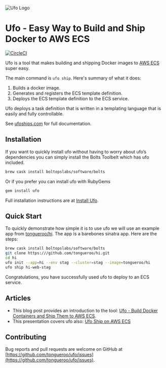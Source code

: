 ![Ufo Logo](http://ufoships.com/img/logos/ufo-logo.png "Ufo Shipping Docker")

# Ufo - Easy Way to Build and Ship Docker to AWS ECS

[![CircleCI](https://circleci.com/gh/tongueroo/ufo.svg?style=svg)](https://circleci.com/gh/tongueroo/ufo)

Ufo is a tool that makes building and shipping Docker images to [AWS ECS](https://aws.amazon.com/ecs/) super easy.

The main command is `ufo ship`.  Here's summary of what it does:

1. Builds a docker image. 
2. Generates and registers the ECS template definition. 
3. Deploys the ECS template definition to the ECS service.

Ufo deploys a task definition that is written in a templating language that is easily and fully controllable.

See [ufoships.com](http://ufoships.com) for full documentation.

## Installation

If you want to quickly install ufo without having to worry about ufo’s dependencies you can simply install the Bolts Toolbelt which has ufo included.

```sh
brew cask install boltopslabs/software/bolts
```

Or if you prefer you can install ufo with RubyGems

```sh
gem install ufo
```

Full installation instructions are at [Install Ufo](http://ufoships.com/docs/install/).

## Quick Start

To quickly demonstrate how simple it is to use ufo we will use an example app from [tongueroo/hi](https://github.com/tongueroo/ufo).  The app is a barebones sinatra app.  Here are the steps:

```sh
brew cask install boltopslabs/software/bolts
git clone https:///github.com/tongueroo/hi.git
cd hi
ufo init --app=hi --env stag --cluster=stag --image=tongueroo/hi
ufo ship hi-web-stag
```

Congratulations, you have successfully used ufo to deploy to an ECS service.


## Articles

* This blog post provides an introduction to the tool: [Ufo - Build Docker Containers and Ship Them to AWS ECS](https://medium.com/@tongueroo/ufo-easily-build-docker-containers-and-ship-them-to-aws-ecs-15556a2b39f#.qqu8o4wal).
* This presentation covers ufo also: [Ufo Ship on AWS ECS](http://www.slideshare.net/tongueroo/ufo-ship-for-aws-ecs-70885296)


## Contributing

Bug reports and pull requests are welcome on GitHub at [https://github.com/tongueroo/ufo/issues](https://github.com/tongueroo/ufo/issues).
